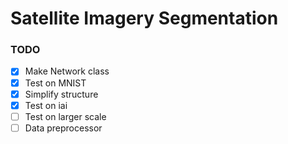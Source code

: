 # Satellite Imagery Segmentation

### TODO
- [x] Make Network class
- [x] Test on MNIST
- [x] Simplify structure
- [x] Test on iai
- [ ] Test on larger scale
- [ ] Data preprocessor